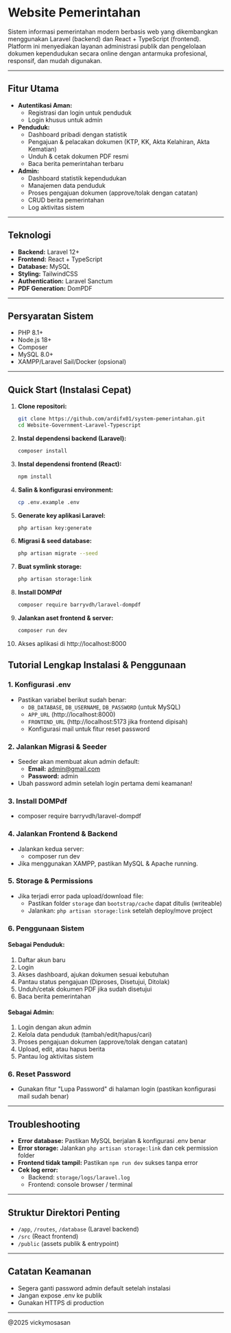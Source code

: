 # Website Pemerintahan

Sistem informasi pemerintahan modern berbasis web yang dikembangkan menggunakan Laravel (backend) dan React + TypeScript (frontend). Platform ini menyediakan layanan administrasi publik dan pengelolaan dokumen kependudukan secara online dengan antarmuka profesional, responsif, dan mudah digunakan.

---

## Fitur Utama

- **Autentikasi Aman:**
    - Registrasi dan login untuk penduduk
    - Login khusus untuk admin
- **Penduduk:**
    - Dashboard pribadi dengan statistik
    - Pengajuan & pelacakan dokumen (KTP, KK, Akta Kelahiran, Akta Kematian)
    - Unduh & cetak dokumen PDF resmi
    - Baca berita pemerintahan terbaru
- **Admin:**
    - Dashboard statistik kependudukan
    - Manajemen data penduduk
    - Proses pengajuan dokumen (approve/tolak dengan catatan)
    - CRUD berita pemerintahan
    - Log aktivitas sistem

---

## Teknologi

- **Backend:** Laravel 12+
- **Frontend:** React + TypeScript
- **Database:** MySQL
- **Styling:** TailwindCSS
- **Authentication:** Laravel Sanctum
- **PDF Generation:** DomPDF

---

## Persyaratan Sistem

- PHP 8.1+
- Node.js 18+
- Composer
- MySQL 8.0+
- XAMPP/Laravel Sail/Docker (opsional)

---

## Quick Start (Instalasi Cepat)

1. **Clone repositori:**
    ```bash
    git clone https://github.com/ardifx01/system-pemerintahan.git
    cd Website-Government-Laravel-Typescript
    ```
2. **Instal dependensi backend (Laravel):**
    ```bash
    composer install
    ```
3. **Instal dependensi frontend (React):**
    ```bash
    npm install
    ```
4. **Salin & konfigurasi environment:**
    ```bash
    cp .env.example .env
    ```
5. **Generate key aplikasi Laravel:**
    ```bash
    php artisan key:generate
    ```
6. **Migrasi & seed database:**
    ```bash
    php artisan migrate --seed
    ```
7. **Buat symlink storage:**

    ```bash
    php artisan storage:link
    ```
8. **Install DOMPdf**
   
   ```bash
   composer require barryvdh/laravel-dompdf
   ```
9. **Jalankan aset frontend & server:**

    ```bash
    composer run dev
    ```

10. Akses aplikasi di http://localhost:8000

## Tutorial Lengkap Instalasi & Penggunaan

### 1. Konfigurasi .env

- Pastikan variabel berikut sudah benar:
    - `DB_DATABASE`, `DB_USERNAME`, `DB_PASSWORD` (untuk MySQL)
    - `APP_URL` (http://localhost:8000)
    - `FRONTEND_URL` (http://localhost:5173 jika frontend dipisah)
    - Konfigurasi mail untuk fitur reset password

### 2. Jalankan Migrasi & Seeder

- Seeder akan membuat akun admin default:
    - **Email:** admin@gmail.com
    - **Password:** admin
- Ubah password admin setelah login pertama demi keamanan!

### 3. Install DOMPdf
- composer require barryvdh/laravel-dompdf

### 4. Jalankan Frontend & Backend

- Jalankan kedua server:
    - composer run dev
- Jika menggunakan XAMPP, pastikan MySQL & Apache running.

### 5. Storage & Permissions

- Jika terjadi error pada upload/download file:
    - Pastikan folder `storage` dan `bootstrap/cache` dapat ditulis (writeable)
    - Jalankan: `php artisan storage:link` setelah deploy/move project

### 6. Penggunaan Sistem

#### **Sebagai Penduduk:**

1. Daftar akun baru
2. Login
3. Akses dashboard, ajukan dokumen sesuai kebutuhan
4. Pantau status pengajuan (Diproses, Disetujui, Ditolak)
5. Unduh/cetak dokumen PDF jika sudah disetujui
6. Baca berita pemerintahan

#### **Sebagai Admin:**

1. Login dengan akun admin
2. Kelola data penduduk (tambah/edit/hapus/cari)
3. Proses pengajuan dokumen (approve/tolak dengan catatan)
4. Upload, edit, atau hapus berita
5. Pantau log aktivitas sistem

### 6. Reset Password

- Gunakan fitur "Lupa Password" di halaman login (pastikan konfigurasi mail sudah benar)

---

## Troubleshooting

- **Error database:** Pastikan MySQL berjalan & konfigurasi .env benar
- **Error storage:** Jalankan `php artisan storage:link` dan cek permission folder
- **Frontend tidak tampil:** Pastikan `npm run dev` sukses tanpa error
- **Cek log error:**
    - Backend: `storage/logs/laravel.log`
    - Frontend: console browser / terminal

---

## Struktur Direktori Penting

- `/app`, `/routes`, `/database` (Laravel backend)
- `/src` (React frontend)
- `/public` (assets publik & entrypoint)

---

## Catatan Keamanan

- Segera ganti password admin default setelah instalasi
- Jangan expose .env ke publik
- Gunakan HTTPS di production

---

@2025 vickymosasan
